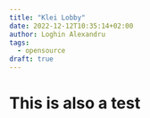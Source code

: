 ```yaml
---
title: "Klei Lobby"
date: 2022-12-12T10:35:14+02:00
author: Loghin Alexandru
tags:
  - opensource
draft: true
---
```


# This is also a test